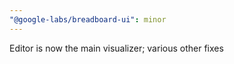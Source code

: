 ```yaml
---
"@google-labs/breadboard-ui": minor
---
```


Editor is now the main visualizer; various other fixes
